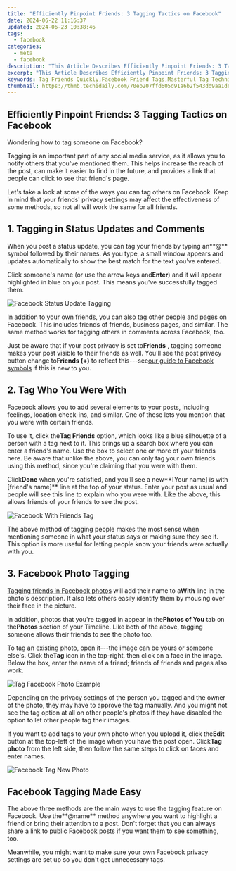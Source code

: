 ```yaml
---
title: "Efficiently Pinpoint Friends: 3 Tagging Tactics on Facebook"
date: 2024-06-22 11:16:37
updated: 2024-06-23 10:38:46
tags:
  - facebook
categories:
  - meta
  - facebook
description: "This Article Describes Efficiently Pinpoint Friends: 3 Tagging Tactics on Facebook"
excerpt: "This Article Describes Efficiently Pinpoint Friends: 3 Tagging Tactics on Facebook"
keywords: Tag Friends Quickly,Facebook Friend Tags,Masterful Tag Techniques,Efficient Social Tagging,Optimize Facebook Identities,Enhanced Friend Search,Streamline Groupings on FB
thumbnail: https://thmb.techidaily.com/70eb207ffd605d91a6b2f543dd9aa1d6c7a04729ab3e1a2ee11529aec8f103fd.png
---
```


## Efficiently Pinpoint Friends: 3 Tagging Tactics on Facebook

Wondering how to tag someone on Facebook?

 Tagging is an important part of any social media service, as it allows you to notify others that you've mentioned them. This helps increase the reach of the post, can make it easier to find in the future, and provides a link that people can click to see that friend's page.

 Let's take a look at some of the ways you can tag others on Facebook. Keep in mind that your friends' privacy settings may affect the effectiveness of some methods, so not all will work the same for all friends.

## 1\. Tagging in Status Updates and Comments

 When you post a status update, you can tag your friends by typing an**@** symbol followed by their names. As you type, a small window appears and updates automatically to show the best match for the text you've entered.

 Click someone's name (or use the arrow keys and**Enter**) and it will appear highlighted in blue on your post. This means you've successfully tagged them.

![Facebook Status Update Tagging](https://static1.makeuseofimages.com/wordpress/wp-content/uploads/2023/01/facebook-status-update-tagging.jpg)

 In addition to your own friends, you can also tag other people and pages on Facebook. This includes friends of friends, business pages, and similar. The same method works for tagging others in comments across Facebook, too.

 Just be aware that if your post privacy is set to**Friends** , tagging someone makes your post visible to their friends as well. You'll see the post privacy button change to**Friends (+)** to reflect this---see[our guide to Facebook symbols](https://www.makeuseof.com/tag/guide-facebook-symbols/) if this is new to you.

## 2\. Tag Who You Were With

 Facebook allows you to add several elements to your posts, including feelings, location check-ins, and similar. One of these lets you mention that you were with certain friends.

 To use it, click the**Tag Friends** option, which looks like a blue silhouette of a person with a tag next to it. This brings up a search box where you can enter a friend's name. Use the box to select one or more of your friends here. Be aware that unlike the above, you can only tag your own friends using this method, since you're claiming that you were with them.

 Click**Done** when you're satisfied, and you'll see a new**\[Your name\] is with \[friend's name\]** line at the top of your status. Enter your post as usual and people will see this line to explain who you were with. Like the above, this allows friends of your friends to see the post.

![Facebook With Friends Tag](https://static1.makeuseofimages.com/wordpress/wp-content/uploads/2023/01/facebook-with-friends-tag.jpg)

 The above method of tagging people makes the most sense when mentioning someone in what your status says or making sure they see it. This option is more useful for letting people know your friends were actually with you.

## 3\. Facebook Photo Tagging

[Tagging friends in Facebook photos](https://www.makeuseof.com/tag/3-things-you-need-to-know-about-photo-tagging-in-facebook/) will add their name to a**With** line in the photo's description. It also lets others easily identify them by mousing over their face in the picture.

 In addition, photos that you're tagged in appear in the**Photos of You** tab on the**Photos** section of your Timeline. Like both of the above, tagging someone allows their friends to see the photo too.

 To tag an existing photo, open it---the image can be yours or someone else's. Click the**Tag** icon in the top-right, then click on a face in the image. Below the box, enter the name of a friend; friends of friends and pages also work.

![Tag Facebook Photo Example](https://static1.makeuseofimages.com/wordpress/wp-content/uploads/2023/01/tag-facebook-photo-example.jpg)

 Depending on the privacy settings of the person you tagged and the owner of the photo, they may have to approve the tag manually. And you might not see the tag option at all on other people's photos if they have disabled the option to let other people tag their images.

 If you want to add tags to your own photo when you upload it, click the**Edit** button at the top-left of the image when you have the post open. Click**Tag photo** from the left side, then follow the same steps to click on faces and enter names.

![Facebook Tag New Photo](https://static1.makeuseofimages.com/wordpress/wp-content/uploads/2023/01/facebook-tag-new-photo.jpg)

## Facebook Tagging Made Easy

 The above three methods are the main ways to use the tagging feature on Facebook. Use the**@name** method anywhere you want to highlight a friend or bring their attention to a post. Don't forget that you can always share a link to public Facebook posts if you want them to see something, too.

 Meanwhile, you might want to make sure your own Facebook privacy settings are set up so you don't get unnecessary tags.


<ins class="adsbygoogle"
     style="display:block"
     data-ad-format="autorelaxed"
     data-ad-client="ca-pub-7571918770474297"
     data-ad-slot="1223367746"></ins>



<ins class="adsbygoogle"
     style="display:block"
     data-ad-client="ca-pub-7571918770474297"
     data-ad-slot="8358498916"
     data-ad-format="auto"
     data-full-width-responsive="true"></ins>
